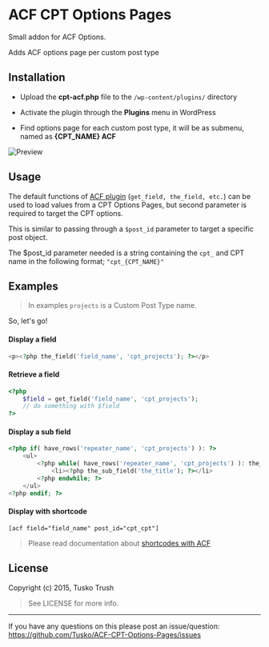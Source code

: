 # ACF CPT Options Pages
Small addon for ACF Options.

Adds ACF options page per custom post type

## Installation
+ Upload the **cpt-acf.php** file to the `/wp-content/plugins/` directory

+ Activate the plugin through the **Plugins** menu in WordPress

+ Find options page for each custom post type, it will be as submenu, named as **{CPT_NAME} ACF**

![Preview](http://devpreview.xyz/cpt-acf-options.png)

## Usage

The default functions of [ACF plugin](http://www.advancedcustomfields.com/ "Advanced Custom Fields") (`get_field, the_field, etc.`) can be used to load values from a CPT Options Pages, but second parameter is required to target the CPT options.

This is similar to passing through a `$post_id` parameter to target a specific post object.

The $post_id parameter needed is a string containing the `cpt_` and CPT name in the following format; `"cpt_{CPT_NAME}"`

## Examples
>In examples `projects` is a Custom Post Type name.

So, let's go!

#### Display a field
```php
<p><?php the_field('field_name', 'cpt_projects'); ?></p>
```

#### Retrieve a field
```php
<?php
    $field = get_field('field_name', 'cpt_projects');
    // do something with $field
?>
```
#### Display a sub field
```php
<?php if( have_rows('repeater_name', 'cpt_projects') ): ?>
    <ul>
        <?php while( have_rows('repeater_name', 'cpt_projects') ): the_row(); ?>
            <li><?php the_sub_field('the_title'); ?></li>
        <?php endwhile; ?>
    </ul>
<?php endif; ?>
```
#### Display with shortcode

```
[acf field="field_name" post_id="cpt_cpt"]
```

> Please read documentation about [shortcodes with ACF](http://www.advancedcustomfields.com/resources/shortcode/ "ACF Shortcode")

## License

Copyright (c) 2015, Tusko Trush

> See LICENSE for more info.

---------------
If you have any questions on this please post an issue/question: https://github.com/Tusko/ACF-CPT-Options-Pages/issues
